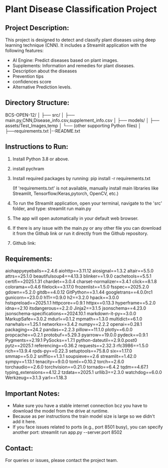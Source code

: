 Plant Disease Classification Project
=====================================

Project Description:
---------------------
This project is designed to detect and classify plant diseases using deep learning technique (CNN).
It includes a Streamlit application with the following features:
- AI Engine: Predict diseases based on plant images.
- Supplements: Information and remedies for plant diseases.
- Description about the diseases
- Prevention tips 
- confidences score
- Alternative Prediction levels.


Directory Structure:
---------------------
BCS-OPEN-12/
│
├── src/
│   ├── main.py,CNN,Disease_info.csv,supplement_info.csv 
│   ├── models/
│   ├── assets/Test_Images,temp 
│   └── (other supporting Python files)
│
├──requirements.txt 
|--README.txt

Instructions to Run:
---------------------
1. Install Python 3.8 or above.
2. install pychram
3. Install required packages by running:
   pip install -r requirements.txt

   (If 'requirements.txt' is not available, manually install main libraries like Streamlit, Tensorflow/Keras,pytorch, OpenCV, etc.)

3. To run the Streamlit application, open your terminal, navigate to the 'src' folder, and type:
   streamlit run main.py

4. The app will open automatically in your default web browser.

5. If there is any issue with the main.py or any other file you can download it from the Github link or run it directly from the Github repository. 
6. Github link:

Requirements:
--------------
aiohappyeyeballs==2.4.6
aiohttp==3.11.12
aiosignal==1.3.2
altair==5.5.0
attrs==25.1.0
beautifulsoup4==4.13.3
blinker==1.9.0
cachetools==5.5.1
certifi==2025.1.31
chardet==3.0.4
charset-normalizer==3.4.1
click==8.1.8
colorama==0.4.6
filelock==3.17.0
frozenlist==1.5.0
fsspec==2025.2.0
gdown==5.2.0
gitdb==4.0.12
GitPython==3.1.44
googletrans==4.0.0rc1
gunicorn==23.0.0
h11==0.9.0
h2==3.2.0
hpack==3.0.0
hstspreload==2025.1.1
httpcore==0.9.1
httpx==0.13.3
hyperframe==5.2.0
idna==2.10
itsdangerous==2.2.0
Jinja2==3.1.5
jsonschema==4.23.0
jsonschema-specifications==2024.10.1
markdown-it-py==3.0.0
MarkupSafe==3.0.2
mdurl==0.1.2
mpmath==1.3.0
multidict==6.1.0
narwhals==1.25.1
networkx==3.4.2
numpy==2.2.2
openai==0.28.1
packaging==24.2
pandas==2.2.3
pillow==11.1.0
plotly==6.0.0
propcache==0.2.1
protobuf==5.29.3
pyarrow==19.0.0
pydeck==0.9.1
Pygments==2.19.1
PySocks==1.7.1
python-dateutil==2.9.0.post0
pytz==2025.1
referencing==0.36.2
requests==2.32.3
rfc3986==1.5.0
rich==13.9.4
rpds-py==0.22.3
setuptools==75.8.0
six==1.17.0
smmap==5.0.2
sniffio==1.3.1
soupsieve==2.6
streamlit==1.42.0
sympy==1.13.1
tenacity==9.0.0
toml==0.10.2
torch==2.6.0
torchaudio==2.6.0
torchvision==0.21.0
tornado==6.4.2
tqdm==4.67.1
typing_extensions==4.12.2
tzdata==2025.1
urllib3==2.3.0
watchdog==6.0.0
Werkzeug==3.1.3
yarl==1.18.3


Important Notes:
----------------
- Make sure you have a stable internet connection bcz you have to download the model from the drive at runtime.
- Because as per instructions the train model size is large so we didn't add it here.
- If you face issues related to ports (e.g., port 8501 busy), you can specify another port:
  streamlit run app.py --server.port 8502

Contact:
---------
For queries or issues, please contact the project team.


